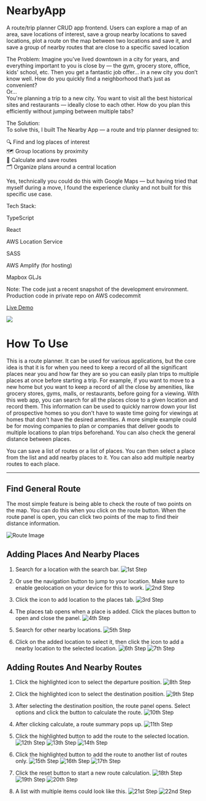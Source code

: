 # NearbyApp
A route/trip planner CRUD app frontend. Users can explore a map of an area, save locations of interest, save a group nearby locations to saved locations, plot a route on the map between two locations and save it, and save a group of nearby routes that are close to a specific saved location

The Problem:
Imagine you've lived downtown in a city for years, and everything important to you is close by — the gym, grocery store, office, kids' school, etc.
Then you get a fantastic job offer… in a new city you don’t know well.
How do you quickly find a neighborhood that’s just as convenient?  
Or...  
You're planning a trip to a new city.
You want to visit all the best historical sites and restaurants — ideally close to each other.
How do you plan this efficiently without jumping between multiple tabs?

The Solution:  
To solve this, I built The Nearby App — a route and trip planner designed to:

🔍 Find and log places of interest  
🗺️ Group locations by proximity  
📍 Calculate and save routes  
🗂️ Organize plans around a central location  

Yes, technically you could do this with Google Maps — but having tried that myself during a move, I found the experience clunky and not built for this specific use case.


Tech Stack:

TypeScript

React

AWS Location Service

SASS

AWS Amplify (for hosting)

Mapbox GLJs

Note: The code just a recent snapshot of the development environment. Production code in private repo on AWS codecommit

[Live Demo](https://development.d1kzsfeau1uesc.amplifyapp.com/)

![](https://github.com/Foyin/NearbyApp/assets/15314851/a975a04c-0596-4185-9f7c-32c82761e68e)


# How To Use

This is a route planner. It can be used for various applications, but the core idea is that it is for when you need to keep a record of all the significant places near you and how far they are so you can easily plan trips to multiple places at once before starting a trip. For example, if you want to move to a new home but you want to keep a record of all the close by amenities, like grocery stores, gyms, malls, or restaurants, before going for a viewing. With this web app, you can search for all the places close to a given location and record them. This information can be used to quickly narrow down your list of prospective homes so you don't have to waste time going for viewings at homes that don't have the desired amenities. A more simple example could be for moving companies to plan or companies that deliver goods to multiple locations to plan trips beforehand. You can also check the general distance between places.

You can save a list of routes or a list of places. You can then select a place from the list and add nearby places to it. You can also add multiple nearby routes to each place.

---

## Find General Route

The most simple feature is being able to check the route of two points on the map. You can do this when you click on the route button. When the route panel is open, you can click two points of the map to find their distance information.

![Route Image](src/images/tutorial/routeImg.png)

## Adding Places And Nearby Places

1. Search for a location with the search bar.
   ![1st Step](src/images/tutorial/4.png)

2. Or use the navigation button to jump to your location. Make sure to enable geolocation on your device for this to work.
   ![2nd Step](src/images/tutorial/getLocation.png)

3. Click the icon to add location to the places tab.
   ![3rd Step](src/images/tutorial/5.png)

4. The places tab opens when a place is added. Click the places button to open and close the panel.
   ![4th Step](src/images/tutorial/6.png)

5. Search for other nearby locations.
   ![5th Step](src/images/tutorial/7.png)

6. Click on the added location to select it, then click the icon to add a nearby location to the selected location.
   ![6th Step](src/images/tutorial/8.png)
   ![7th Step](src/images/tutorial/9.png)

## Adding Routes And Nearby Routes

1. Click the highlighted icon to select the departure position.
   ![8th Step](src/images/tutorial/10.png)

2. Click the highlighted icon to select the destination position.
   ![9th Step](src/images/tutorial/11.png)

3. After selecting the destination position, the route panel opens. Select options and click the button to calculate the route.
   ![10th Step](src/images/tutorial/12.png)

4. After clicking calculate, a route summary pops up.
   ![11th Step](src/images/tutorial/13.png)

5. Click the highlighted button to add the route to the selected location.
   ![12th Step](src/images/tutorial/14.png)
   ![13th Step](src/images/tutorial/15.png)
   ![14th Step](src/images/tutorial/16.png)

6. Click the highlighted button to add the route to another list of routes only.
   ![15th Step](src/images/tutorial/17.png)
   ![16th Step](src/images/tutorial/18.png)
   ![17th Step](src/images/tutorial/19.png)

7. Click the reset button to start a new route calculation.
   ![18th Step](src/images/tutorial/20.png)
   ![19th Step](src/images/tutorial/21.png)
   ![20th Step](src/images/tutorial/22.png)

8. A list with multiple items could look like this.
   ![21st Step](src/images/tutorial/23.png)
   ![22nd Step](src/images/tutorial/24.png)
